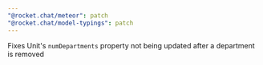 ```yaml
---
"@rocket.chat/meteor": patch
"@rocket.chat/model-typings": patch
---
```


Fixes Unit's `numDepartments` property not being updated after a department is removed
